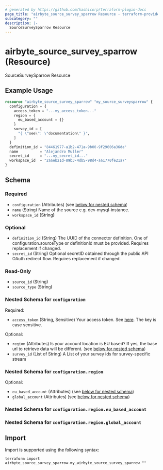 ```yaml
---
# generated by https://github.com/hashicorp/terraform-plugin-docs
page_title: "airbyte_source_survey_sparrow Resource - terraform-provider-airbyte"
subcategory: ""
description: |-
  SourceSurveySparrow Resource
---
```


# airbyte_source_survey_sparrow (Resource)

SourceSurveySparrow Resource

## Example Usage

```terraform
resource "airbyte_source_survey_sparrow" "my_source_surveysparrow" {
  configuration = {
    access_token = "...my_access_token..."
    region = {
      eu_based_account = {}
    }
    survey_id = [
      "{ \"see\": \"documentation\" }",
    ]
  }
  definition_id = "84461977-a1b2-471a-9b00-9f29606a36da"
  name          = "Alejandro Muller"
  secret_id     = "...my_secret_id..."
  workspace_id  = "2aaeb21d-89b3-4db5-98d4-aa1770fe21a7"
}
```

<!-- schema generated by tfplugindocs -->
## Schema

### Required

- `configuration` (Attributes) (see [below for nested schema](#nestedatt--configuration))
- `name` (String) Name of the source e.g. dev-mysql-instance.
- `workspace_id` (String)

### Optional

- `definition_id` (String) The UUID of the connector definition. One of configuration.sourceType or definitionId must be provided. Requires replacement if changed.
- `secret_id` (String) Optional secretID obtained through the public API OAuth redirect flow. Requires replacement if changed.

### Read-Only

- `source_id` (String)
- `source_type` (String)

<a id="nestedatt--configuration"></a>
### Nested Schema for `configuration`

Required:

- `access_token` (String, Sensitive) Your access token. See <a href="https://developers.surveysparrow.com/rest-apis#authentication">here</a>. The key is case sensitive.

Optional:

- `region` (Attributes) Is your account location is EU based? If yes, the base url to retrieve data will be different. (see [below for nested schema](#nestedatt--configuration--region))
- `survey_id` (List of String) A List of your survey ids for survey-specific stream

<a id="nestedatt--configuration--region"></a>
### Nested Schema for `configuration.region`

Optional:

- `eu_based_account` (Attributes) (see [below for nested schema](#nestedatt--configuration--region--eu_based_account))
- `global_account` (Attributes) (see [below for nested schema](#nestedatt--configuration--region--global_account))

<a id="nestedatt--configuration--region--eu_based_account"></a>
### Nested Schema for `configuration.region.eu_based_account`


<a id="nestedatt--configuration--region--global_account"></a>
### Nested Schema for `configuration.region.global_account`

## Import

Import is supported using the following syntax:

```shell
terraform import airbyte_source_survey_sparrow.my_airbyte_source_survey_sparrow ""
```
